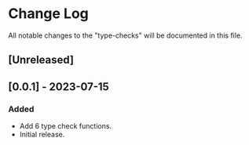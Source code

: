 # Change Log

All notable changes to the "type-checks" will be documented in this file.

## [Unreleased]

## [0.0.1] - 2023-07-15

### Added

- Add 6 type check functions.
- Initial release.

<!--
See: https://common-changelog.org/

## [0.0.1] - 2023-01-01

### Changed

### Added

### Removed

### Fixed
-->
